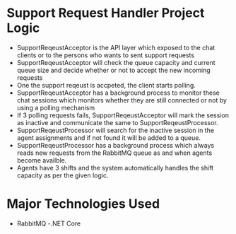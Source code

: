 # Support Request Handler Project Logic

- SupportReqeustAcceptor is the API layer which exposed to the chat clients or to the persons who wants to sent support requests
- SupportReqeustAcceptor will check the queue capacity and current queue size and decide whether or not to accept the new incoming requests
- One the support reqeust is accpeted, the client starts polling.
- SupportReqeustAcceptor has a background process to monitor these chat sessions which monitors whether they are still connected or not by using a polling mechanism
- If 3 polling requests fails, SupportReqeustAcceptor will mark the session as inactive and communicate the same to SupportReqeustProcessor.
- SupportReqeustProcessor will search for the inactive session in the agent assignments and if not found it will be added to a queue.
- SupportReqeustProcessor has a background process which always reads new requests from the RabbitMQ queue as and when agents become availble.
- Agents have 3 shifts and the system automatically handles the shift capacity as per the given logic.

# Major Technologies Used

- RabbitMQ
-.NET Core